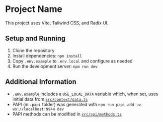 # Project Name

This project uses Vite, Tailwind CSS, and Radix UI.

## Setup and Running

1. Clone the repository
2. Install dependencies: `npm install`
3. Copy `.env.example` to `.env.local` and configure as needed
4. Run the development server: `npm run dev`

## Additional Information

- `.env.example` includes a `USE_LOCAL_DATA` variable which, when set, uses initial data from [`src/context/data.ts`](./src/context/data.ts)
- PAPI (in `.papi` folder) was generated with `npm run papi add -w ws://localhost:9944 dev`
- PAPI methods can be modified in [`src/api/methods.ts`](./src/api/methods.ts)
